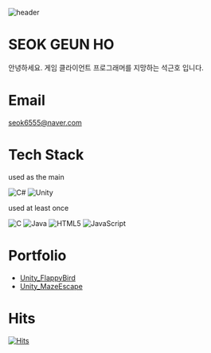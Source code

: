 ![header](https://capsule-render.vercel.app/api?type=wave&color=0:BEF781,100:01DF3A&height=300&section=header&text=Welcome&fontSize=90&desc=SeokGeunHo's%20Github&descAlign=65)

# SEOK GEUN HO
안녕하세요. 게임 클라이언트 프로그래머를 지망하는 석근호 입니다.

# Email
seok6555@naver.com

# Tech Stack
used as the main

![C#](https://img.shields.io/badge/c%23-%23239120.svg?style=for-the-badge&logo=c-sharp&logoColor=white)
![Unity](https://img.shields.io/badge/unity-%23000000.svg?style=for-the-badge&logo=unity&logoColor=white)

used at least once

![C](https://img.shields.io/badge/c-%2300599C.svg?style=for-the-badge&logo=c&logoColor=white)
![Java](https://img.shields.io/badge/java-%23ED8B00.svg?style=for-the-badge&logo=java&logoColor=white)
![HTML5](https://img.shields.io/badge/html5-%23E34F26.svg?style=for-the-badge&logo=html5&logoColor=white)
![JavaScript](https://img.shields.io/badge/javascript-%23323330.svg?style=for-the-badge&logo=javascript&logoColor=%23F7DF1E)

# Portfolio
* [Unity_FlappyBird](https://github.com/seok6555/Unity_FlappyBird, "유니티 포트폴리오 FlappyBird")
* [Unity_MazeEscape](https://github.com/seok6555/Unity_MazeEscape, "유니티 포트폴리오 MazeEscape")

# Hits
[![Hits](https://hits.seeyoufarm.com/api/count/incr/badge.svg?url=https%3A%2F%2Fgithub.com%2Fseok6555&count_bg=%2379C83D&title_bg=%23555555&icon=&icon_color=%23E7E7E7&title=hits&edge_flat=false)](https://hits.seeyoufarm.com)
